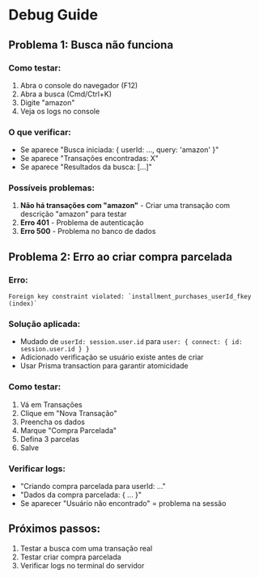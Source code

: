 # Debug Guide

## Problema 1: Busca não funciona

### Como testar:

1. Abra o console do navegador (F12)
2. Abra a busca (Cmd/Ctrl+K)
3. Digite "amazon"
4. Veja os logs no console

### O que verificar:

- Se aparece "Busca iniciada: { userId: ..., query: 'amazon' }"
- Se aparece "Transações encontradas: X"
- Se aparece "Resultados da busca: [...]"

### Possíveis problemas:

1. **Não há transações com "amazon"** - Criar uma transação com descrição "amazon" para testar
2. **Erro 401** - Problema de autenticação
3. **Erro 500** - Problema no banco de dados

## Problema 2: Erro ao criar compra parcelada

### Erro:

```
Foreign key constraint violated: `installment_purchases_userId_fkey (index)`
```

### Solução aplicada:

- Mudado de `userId: session.user.id` para `user: { connect: { id: session.user.id } }`
- Adicionado verificação se usuário existe antes de criar
- Usar Prisma transaction para garantir atomicidade

### Como testar:

1. Vá em Transações
2. Clique em "Nova Transação"
3. Preencha os dados
4. Marque "Compra Parcelada"
5. Defina 3 parcelas
6. Salve

### Verificar logs:

- "Criando compra parcelada para userId: ..."
- "Dados da compra parcelada: { ... }"
- Se aparecer "Usuário não encontrado" = problema na sessão

## Próximos passos:

1. Testar a busca com uma transação real
2. Testar criar compra parcelada
3. Verificar logs no terminal do servidor
